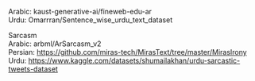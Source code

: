 Arabic: kaust-generative-ai/fineweb-edu-ar   
Urdu: Omarrran/Sentence_wise_urdu_text_dataset   

Sarcasm   
Arabic: arbml/ArSarcasm_v2   
Persian: https://github.com/miras-tech/MirasText/tree/master/MirasIrony   
Urdu: https://www.kaggle.com/datasets/shumailakhan/urdu-sarcastic-tweets-dataset
